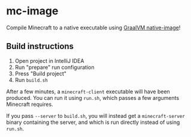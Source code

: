 # mc-image

Compile Minecraft to a native executable using [GraalVM native-image](https://www.graalvm.org/native-image/)!

## Build instructions

1. Open project in IntelliJ IDEA
2. Run "prepare" run configuration
3. Press "Build project"
4. Run `build.sh`

After a few minutes, a `minecraft-client` executable will have been produced.
You can run it using `run.sh`, which passes a few arguments Minecraft requires.

If you pass `--server` to `build.sh`, you will instead get a `minecraft-server` binary containing the server, and which is run directly instead of using `run.sh`.
